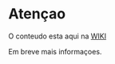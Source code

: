 # Atençao

O conteudo esta aqui na [WIKI](https://github.com/masbahnana/redes-e-wireshark/wiki)

Em breve mais informaçoes.
